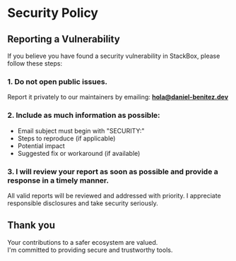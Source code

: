 # Security Policy

## Reporting a Vulnerability

If you believe you have found a security vulnerability in StackBox, please follow these steps:

### 1. **Do not open public issues.**

Report it privately to our maintainers by emailing: **hola@daniel-benitez.dev**

### 2. Include as much information as possible:

- Email subject must begin with "SECURITY:"
- Steps to reproduce (if applicable)
- Potential impact
- Suggested fix or workaround (if available)

### 3. I will review your report as soon as possible and provide a response in a timely manner.

All valid reports will be reviewed and addressed with priority. I appreciate responsible disclosures and take security seriously.

## Thank you

Your contributions to a safer ecosystem are valued.  
I'm committed to providing secure and trustworthy tools.
